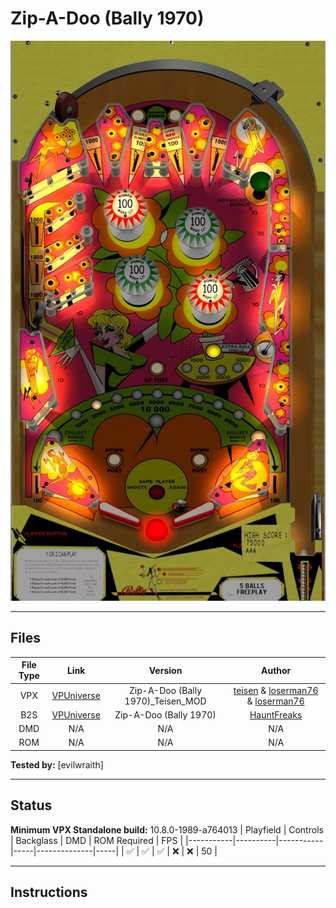 # Zip-A-Doo (Bally 1970)

![Table Preview](../../images/vpx-zipadoo.jpg)

---

## Files
| File Type | Link | Version | Author |
|:---------:|:----:|:-------:|:------:|
| VPX | [VPUniverse](https://vpuniverse.com/files/file/15256-zip-a-doo-bally-1970_teisen_mod/) | Zip-A-Doo (Bally 1970)_Teisen_MOD | [teisen](https://vpuniverse.com/profile/31525-teisen/) & [loserman76](https://vpuniverse.com/profile/2798-loserman76/) & [loserman76](https://vpuniverse.com/profile/2798-loserman76/) |
| B2S | [VPUniverse](https://vpuniverse.com/files/file/15256-zip-a-doo-bally-1970_teisen_mod/) | Zip-A-Doo (Bally 1970) | [HauntFreaks](https://vpuniverse.com/profile/5216-hauntfreaks/) |
| DMD | N/A | N/A | N/A |
| ROM | N/A | N/A | N/A |

**Tested by:** [evilwraith]

---

## Status 
**Minimum VPX Standalone build:** 10.8.0-1989-a764013
| Playfield | Controls | Backglass | DMD | ROM Required | FPS | 
|-----------|----------|-----------|-----|--------------|-----|
| :white_check_mark: | :white_check_mark: | :white_check_mark: | :x: | :x: | 50 |

---

## Instructions
